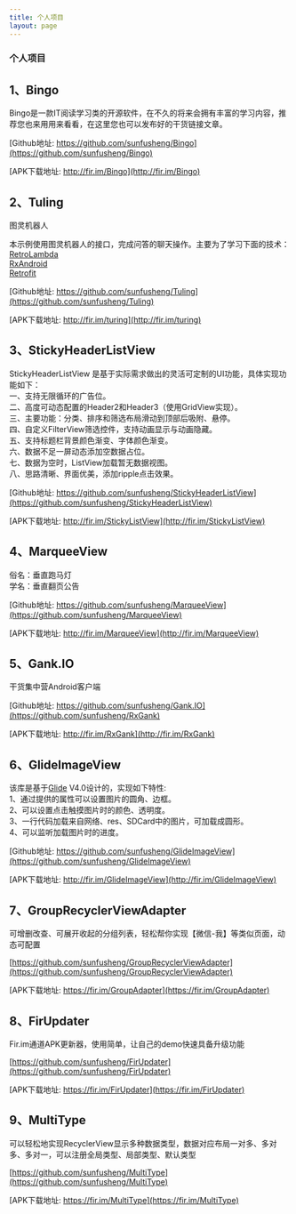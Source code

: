 ```yaml
---
title: 个人项目
layout: page
---
```


### 个人项目

## 1、Bingo

Bingo是一款IT阅读学习类的开源软件，在不久的将来会拥有丰富的学习内容，推荐您也来用用来看看，在这里您也可以发布好的干货链接文章。

[Github地址: https://github.com/sunfusheng/Bingo](https://github.com/sunfusheng/Bingo)

[APK下载地址: http://fir.im/Bingo](http://fir.im/Bingo)

## 2、Tuling

图灵机器人

本示例使用图灵机器人的接口，完成问答的聊天操作。主要为了学习下面的技术：  
[RetroLambda](https://github.com/evant/gradle-retrolambda)  
[RxAndroid](https://github.com/ReactiveX/RxAndroid)  
[Retrofit](https://github.com/square/retrofit)

[Github地址: https://github.com/sunfusheng/Tuling](https://github.com/sunfusheng/Tuling)

[APK下载地址: http://fir.im/turing](http://fir.im/turing)

## 3、StickyHeaderListView

StickyHeaderListView 是基于实际需求做出的灵活可定制的UI功能，具体实现功能如下：  
一、支持无限循环的广告位。  
二、高度可动态配置的Header2和Header3（使用GridView实现）。  
三、主要功能：分类、排序和筛选布局滑动到顶部后吸附、悬停。  
四、自定义FilterView筛选控件，支持动画显示与动画隐藏。  
五、支持标题栏背景颜色渐变、字体颜色渐变。  
六、数据不足一屏动态添加空数据占位。  
七、数据为空时，ListView加载暂无数据视图。  
八、思路清晰、界面优美，添加ripple点击效果。  

[Github地址: https://github.com/sunfusheng/StickyHeaderListView](https://github.com/sunfusheng/StickyHeaderListView)

[APK下载地址: http://fir.im/StickyListView](http://fir.im/StickyListView)

## 4、MarqueeView

俗名：垂直跑马灯  
学名：垂直翻页公告

[Github地址: https://github.com/sunfusheng/MarqueeView](https://github.com/sunfusheng/MarqueeView)

[APK下载地址: http://fir.im/MarqueeView](http://fir.im/MarqueeView)

## 5、Gank.IO

干货集中营Android客户端

[Github地址: https://github.com/sunfusheng/Gank.IO](https://github.com/sunfusheng/RxGank)

[APK下载地址: http://fir.im/RxGank](http://fir.im/RxGank)

## 6、GlideImageView

该库是基于[Glide](https://github.com/bumptech/glide) V4.0设计的，实现如下特性:  
1、通过提供的属性可以设置图片的圆角、边框。  
2、可以设置点击触摸图片时的颜色、透明度。  
3、一行代码加载来自网络、res、SDCard中的图片，可加载成圆形。  
4、可以监听加载图片时的进度。  

[Github地址: https://github.com/sunfusheng/GlideImageView](https://github.com/sunfusheng/GlideImageView)

[APK下载地址: http://fir.im/GlideImageView](http://fir.im/GlideImageView)

## 7、GroupRecyclerViewAdapter

可增删改查、可展开收起的分组列表，轻松帮你实现【微信-我】等类似页面，动态可配置

[https://github.com/sunfusheng/GroupRecyclerViewAdapter](https://github.com/sunfusheng/GroupRecyclerViewAdapter)

[APK下载地址: https://fir.im/GroupAdapter](https://fir.im/GroupAdapter)

## 8、FirUpdater

Fir.im通道APK更新器，使用简单，让自己的demo快速具备升级功能 

[https://github.com/sunfusheng/FirUpdater](https://github.com/sunfusheng/FirUpdater)

[APK下载地址: https://fir.im/FirUpdater](https://fir.im/FirUpdater)

## 9、MultiType

可以轻松地实现RecyclerView显示多种数据类型，数据对应布局一对多、多对多、多对一，可以注册全局类型、局部类型、默认类型

[https://github.com/sunfusheng/MultiType](https://github.com/sunfusheng/MultiType)

[APK下载地址: https://fir.im/MultiType](https://fir.im/MultiType)
